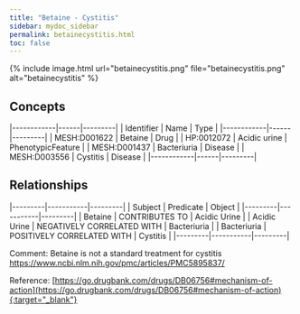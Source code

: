 ```yaml
---
title: "Betaine - Cystitis"
sidebar: mydoc_sidebar
permalink: betainecystitis.html
toc: false 
---
```


{% include image.html url="betainecystitis.png" file="betainecystitis.png" alt="betainecystitis" %}

## Concepts

|------------|------|---------|
| Identifier | Name | Type    |
|------------|------|---------|
| MESH:D001622 | Betaine | Drug |
| HP:0012072 | Acidic urine | PhenotypicFeature |
| MESH:D001437 | Bacteriuria | Disease |
| MESH:D003556 | Cystitis | Disease |
|------------|------|---------|

## Relationships

|---------|-----------|---------|
| Subject | Predicate | Object  |
|---------|-----------|---------|
| Betaine | CONTRIBUTES TO | Acidic Urine |
| Acidic Urine | NEGATIVELY CORRELATED WITH | Bacteriuria |
| Bacteriuria | POSITIVELY CORRELATED WITH | Cystitis |
|---------|-----------|---------|

Comment: Betaine is not a standard treatment for cystitis https://www.ncbi.nlm.nih.gov/pmc/articles/PMC5895837/

Reference: [https://go.drugbank.com/drugs/DB06756#mechanism-of-action](https://go.drugbank.com/drugs/DB06756#mechanism-of-action){:target="_blank"}